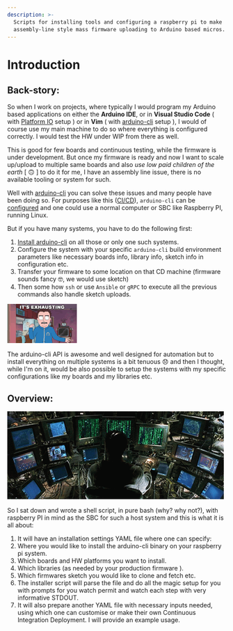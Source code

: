 ```yaml
---
description: >-
  Scripts for installing tools and configuring a raspberry pi to make
  assembly-line style mass firmware uploading to Arduino based micros.
---
```


# Introduction

## Back-story:

So when I work on projects, where typically I would program my Arduino based applications on either the **Arduino IDE**, or in **Visual Studio Code** \( with [Platform IO](https://platformio.org/) setup \) or in **Vim** \( with [arduino-cli](https://arduino.github.io/arduino-cli/latest/) setup \), I would of course use my main machine to do so where everything is configured correctly. I would test the HW under WIP from there as well.

This is good for few boards and continuous testing, while the firmware is under development. But once my firmware is ready and now I want to scale up/upload to multiple same boards and also _use low paid children of the earth_ \[ 🙃 \] to do it for me, I have an assembly line issue, there is no available tooling or system for such.

Well with [arduino-cli](https://arduino.github.io/arduino-cli/latest/) you can solve these issues and many people have been doing so. For purposes like this \([CI/CD](https://arduino.github.io/arduino-cli/latest/configuration/#example_2)\), `arduino-cli` can be [configured](https://arduino.github.io/arduino-cli/latest/configuration/#example_2) and one could use a normal computer or SBC like Raspberry PI, running Linux.

But if you have many systems, you have to do the following first:

1. [Install arduino-cli](https://arduino.github.io/arduino-cli/latest/installation/) on all those or only one such systems.
2. Configure the system with your specific `arduino-cli` build environment parameters like necessary boards info, library info, sketch info in configuration etc.
3. Transfer your firmware to some location on that CD machine \(firmware sounds fancy 🤓,  we would use sketch\)
4. Then some how `ssh` or use `Ansible` or `gRPC` to execute all the previous commands also handle sketch uploads. 

![](.gitbook/assets/exhausting.gif)

The arduino-cli API is awesome and well designed for automation but to install everything on multiple systems is a bit tenuous 😞 and then I thought, while I'm on it, would be also possible to setup the systems with my specific configurations like my boards and my libraries etc.

## Overview:

![](.gitbook/assets/programming_gif%20%281%29.gif)

So I sat down and wrote a shell script, in pure bash \(why? why not?\), with raspberry PI in mind as the SBC for such a host system and this is what it is all about:

1. It will have an installation settings YAML file where one can specify:
2. Where you would like to install the arduino-cli binary on your raspberry pi system.
3. Which boards and HW platforms you want to install.
4. Which libraries \(as needed by your production firmware \).
5. Which firmwares sketch you would like to clone and fetch etc.
6. The installer script will parse the file and do all the magic setup for you with prompts for you watch permit and watch each step with very informative STDOUT.
7. It will also prepare another YAML file with necessary inputs needed, using which one can customise or make their own Continuous Integration Deployment. I will provide an example usage.

